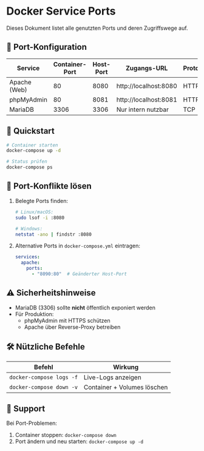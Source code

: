 # Docker Service Ports

Dieses Dokument listet alle genutzten Ports und deren Zugriffswege auf.

## 📌 Port-Konfiguration

| Service       | Container-Port | Host-Port | Zugangs-URL                 | Protokoll |
|---------------|----------------|-----------|-----------------------------|-----------|
| Apache (Web)  | 80             | 8080      | http://localhost:8080       | HTTP      |
| phpMyAdmin    | 80             | 8081      | http://localhost:8081       | HTTP      |
| MariaDB       | 3306           | 3306      | Nur intern nutzbar          | TCP       |

## 🚀 Quickstart
```bash
# Container starten
docker-compose up -d

# Status prüfen
docker-compose ps
```

## 🔧 Port-Konflikte lösen
1. Belegte Ports finden:
   ```bash
   # Linux/macOS:
   sudo lsof -i :8080
   
   # Windows:
   netstat -ano | findstr :8080
   ```

2. Alternative Ports in `docker-compose.yml` eintragen:
   ```yaml
   services:
     apache:
       ports:
         - "8090:80"  # Geänderter Host-Port
   ```

## ⚠️ Sicherheitshinweise
- MariaDB (3306) sollte **nicht** öffentlich exponiert werden
- Für Produktion:
  - phpMyAdmin mit HTTPS schützen
  - Apache über Reverse-Proxy betreiben

## 🛠️ Nützliche Befehle
| Befehl                      | Wirkung                     |
|-----------------------------|----------------------------|
| `docker-compose logs -f`    | Live-Logs anzeigen         |
| `docker-compose down -v`    | Container + Volumes löschen|

## 📎 Support
Bei Port-Problemen:
1. Container stoppen: `docker-compose down`
2. Port ändern und neu starten: `docker-compose up -d`
